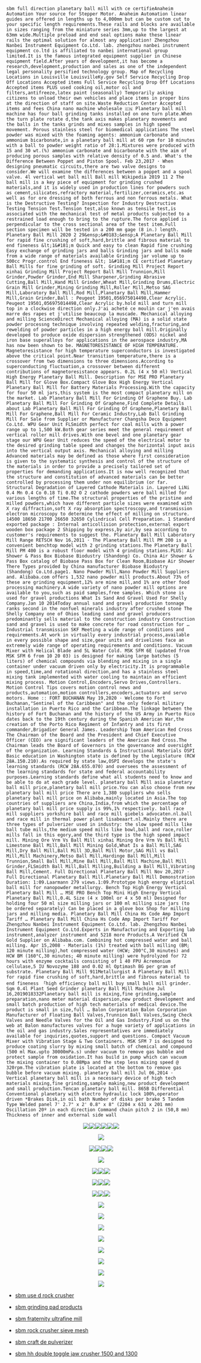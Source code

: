 
```
sbm full direction planetary ball mill with ce certifieAnaheim Automation Your source for Stepper Motor. Anaheim Automation linear guides are offered in lengths up to 4,000mm but can be custom cut to your specific length requirements.These rails and blocks are available in sizes ranging from the miniature series 3mm,up to the largest at 63mm wide.Multiple preload and end seal options make these linear rails the optimal solution for almost any application! Zhengzhou Nanbei Instrument Equipment Co.Ltd. lab. zhengzhou nanbei instrument equipment co.ltd is affiliated to nanbei international group limited.It is the famous integrated equipment supplier in Chinese equipment field.After years of development,it has become a research,development,production and sales as one of the independent legal personality persified technology group. Map of Recycling Locations in Louisville LouisvilleKy.gov Self Service Recycling Drop Off Locations Accepted items Full Service Recycling Drop Off Locations Accepted items PLUS used cooking oil,motor oil and filters,antifreeze,latex paint (seasonally) Temporarily asking citizens to unload their own vehicles and place items in proper bins at the direction of staff on site.Waste Reduction Center Accepted items and fees China nano machine wholesale 🇨🇳 Planetary ball mill machine has four ball grinding tanks installed on one turn plate.When the turn plate rotate d,the tank axis makes planetary movements and the balls in the tanks grinds and mixes samples in high speed movement. Porous stainless steel for biomedical applications The steel powder was mixed with the foaming agents: ammonium carbonate and ammonium bicarbonate,in a planetary ball mill at 60 rpm for 10 minutes with a ball to powder weight ratio of 28:1.Mixtures were produced with 15 and 30 wt.(%) ammonium carbonate and bicarbonate with the aim of producing porous samples with relative density of 0.5 and. What's the Difference Between Poppet and Piston Spool. Feb 23,2017 · When designing pneumatic circuits,there are two valve designs to consider.We will examine the differences between a poppet and a spool valve. 4l vertical wet ball mill Ball mill Wikipedia 2019 11 2 The ball mill is a key piece of equipment for grinding crushed materials,and it is widely used in production lines for powders such as cement,silicates,refractory material,fertilizer,ceramics,etc.as well as for ore dressing of both ferrous and non ferrous metals. What is the Destructive Testing? Inspection for Industry Destructive Testing Tension Test.Tension test,also known as tensile test,is associated with the mechanical test of metal products subjected to a restrained load enough to bring to the rupture.The force applied is perpendicular to the cross sectional area of the test item.Full section specimen will be tested in a 200 mm gage (8 in.) length. Planetary Ball Mill 2020 2 29&ensp;&#0183;&ensp;A Planetary Ball Mill for rapid fine crushing of soft,hard,brittle and fibrous material to end fineness &lt;1&#181;m Quick and easy to clean Rapid fine crushing Easy exchange of grinding jars and balls Grinding jars and balls made from a wide range of materials available Grinding jar volume up to 500cc Progr.control End fineness &lt; 1&#181;m CE certified Planetary Ball Mills for fine grinding of soft. Grinding Mill Project Report xinhai Grinding Mill Project Report Ball Mill Trunnion,Mill Grinder,Powder Grinder,End Mill Sharpener,Grinding Abrasive Cutting,Ball Mill,Hand Mill Grinder,Wheat Mill,Grinding Drums,Electric Grain Mill Grinder,Mining Grinding Mill,Roller Mill,Metso SAG Mill,Laboratory Ball Mill,Rod Mill,Planetary Ball Mill,Hammer Mill,Grain Grinder,Ball : Peugeot 19501,056975014498,Clear Acrylic. Peugeot 19501,056975014498,Clear Acrylic by.hold mill and turn mill top in a clockwise direction only.J'ai acheté ce moulin car j'en avais marre des rapes et j'utilise beaucoup la muscade. Mechanical alloying and milling ScienceDirect Mechanical alloying (MA) is a solid state powder processng technique involving repeated welding,fracturing,and rewelding of powder particles in a high energy ball mill.Originally developed to produce oxide dispersion strengthened (ODS) nickel and iron base superalloys for applications in the aerospace industry,MA has now been shown to be. MAGNETORESISTANCE OF HIGH TEMPERATURE. Magnetoresistance for high temperature superconductors is investigated above the critical point.Near transition temperature,there is a crossover from two dimensions to three dimensions.According to superconducting fluctuation,a crossover between different contributions of magnetoresistance appears. 0.2L (4 x 50 ml) Vertical High Energy Planetary Ball Mill. Description for MSE PRO Planetary Ball Mill for Glove Box.Compact Glove Box High Energy Vertical Planetary Ball Mill for Battery Materials Processing.With the capacity for four 50 ml jars,this system is the most compact planetary mill on the market. Lab Planetary Ball Mill For Grinding Of Graphene Buy. Lab Planetary Ball Mill For Grinding Of Graphene,Find Complete Details about Lab Planetary Ball Mill For Grinding Of Graphene,Planetary Ball Mill For Graphene,Ball Mill For Ceramic Industry,Lab Ball Grinding Mill For Sale from Supplier or Manufacturer Changsha Deco Equipment Co.Ltd. WPU Gear Unit FLSmidth perfect for coal mills with a power range up to 1,500 kW.Both gear series meet the general requirement of vertical roller mill drives.With one bevel and one planetary gear stage our WPU Gear Unit reduces the speed of the electrical motor to the desired grinding table speed and changes the horizontal input axis into the vertical output axis. Mechanical alloying and milling Advanced materials may be defined as those where first consideration is given to the systematic synthesis and control of the structure of the materials in order to provide a precisely tailored set of properties for demanding applications.It is now well recognized that the structure and constitution of advanced materials can be better controlled by processing them under non equilibrium (or far. Structural Degradation of Layered Cathode Materials in. Layered LiNi 0.4 Mn 0.4 Co 0.18 Ti 0.02 O 2 cathode powders were ball milled for various lengths of time.The structural properties of the pristine and milled powders,which have different particle sizes were examined with X ray diffraction,soft X ray absorption spectroscopy,and transmission electron microscopy to determine the effect of milling on structure. 14500 18650 21700 26650 32650 Cylindrical Cell Preparation. 1 Standard exported package : Internal anticollision protection,external export wooden box package 2 Shipping by express,by air,by sea according to customer's requirements to suggest the. Planetary Ball Mill Laboratory Mill Range RETSCH Nov 16,2011 · The Planetary Ball Mill PM 200 is a convenient benchtop model with 2 grinding stations.The Planetary Ball Mill PM 400 is a robust floor model with 4 grinding stations.PLUS: Air Shower & Pass Box Biobase Biodustry (Shandong) Co. China Air Shower & Pass Box catalog of Biobase Pass Box for Clean Room,Biobase Air Shower There Types provided by China manufacturer Biobase Biodustry (Shandong) Co.Ltd.page1. Nano Powder Mill,Nano Powder Mill Suppliers and. Alibaba.com offers 1,532 nano powder mill products.About 73% of these are grinding equipment,12% are mine mill,and 1% are other food processing machinery.A wide variety of nano powder mill options are available to you,such as paid samples,free samples. Which stone is used for gravel productions What Is Sand And Gravel Used For Shelly Company.Jan 10 2014Today annual sand and gravel production tonnage ranks second in the nonfuel minerals industry after crushed stone The Shelly Company one of Ohios leading sand and gravel producers predominantly sells material to the construction industry Construction sand and gravel is used to make concrete for road construction for … Industrial transmission SKF Meeting a wide range of conditions and requirements.At work in virtually every industrial process,available in every possible shape and size,gear units and drivelines face an extremely wide range of operating requirements and conditions. Vacuum Mixer with Helical Blade and 5L Water Cold. MSK SFM 6E (updated from MSK SFM 6 from 10 20 03) is designed for making large batches (5 liters) of chemical compounds via blending and mixing in a single container under vacuum driven only by electricity.It is programmable in speed,time,and rotational direction,and has a stainless steel mixing tank implemented with water cooling to maintain an efficient mixing process. Motion Control,Encoders,Servo Drives,Controllers. Motion Control Tips covers motion control news and products,automation,motion controllers,encoders,actuators and servo motors. Home :: FORT BUCHANAN May 19,2020 · Welcome to Fort Buchanan,"Sentinel of the Caribbean" and the only federal military installation in Puerto Rico and the Caribbean.The linkage between the history of Fort Buchanan and the history of the US Army in Puerto Rico dates back to the 19th century during the Spanish American War,the creation of the Porto Rico Regiment of Infantry and its first commander,Brigadier General James. Leadership Team American Red Cross The Chairman of the Board and the President and Chief Executive Officer (CEO) are significant leaders of the American Red Cross.The Chairman leads the Board of Governors in the governance and oversight of the organization. Learning Standards & Instructional Materials OSPI Basic education in Washington state is defined by the Legislature (RCW 28A.150.210).As required by state law,OSPI develops the state's learning standards (RCW 28A.655.070) and oversees the assessment of the learning standards for state and federal accountability purposes.Learning standards define what all students need to know and be able to do at each grade level. planetary ball Mill asia planetary ball mill price,planetary ball mill price.You can also choose from new planetary ball mill price There are 1,380 suppliers who sells planetary ball mill price on Alibaba,mainly located in Asia.The top countries of suppliers are China,India,from which the percentage of planetary ball mill price supply is 99%,1% respectively. ball race mill suppliers yorkshire ball and race mill giebels advocaten.nl.ball and race mill in thermal power plant lisabeaart.nl.Mainly there are three types of pulverizer used in industry: the slow speed mills like ball tube mills,the medium speed mills like bowl,ball and race,roller mills fall in this egory,and the third type is the high speed impact mill. Mining Ore Vrm Vs Ball Mill xinhai Mining Ore Vrm Vs Ball Mill Limestone Ball Mill,Ball Mill Mining Gold,What Is a Ball Mill,SAG Mill,Dry Ball Mill,Ball Mill 3D,Ball Mill Motor,SAG Mill vs Ball Mill,Mill Machinery,Metso Ball Mill,Hardinge Ball Mill,Mill Trunnion,Small Ball Mill,Mine Ball Mill,Ball Mill Machine,Ball Mill Grinder,FLSmidth Ball Mill,Ball Milling,Building a Ball Mill,Vibrating Ball Mill,Cement. Full Directional Planetary Ball Mill Nov 20,2017 · Full Directional Planetary Ball Mill.Planetary Ball Mill Demonstration Duration: 1:09.Laarmann 279 views.1:09.Prototype high energy eliptical ball mill for nanopowder metallurgy. Bench Top High Energy Vertical Planetary Ball Mill … MSE PRO Bench Top Mini High Energy Vertical Planetary Ball Mill,0.4L Size (4 x 100ml or 4 x 50 ml) Designed for holding four 50 ml size milling jars or 100 ml milling size jars (to be ordered separately) Can be placed in a glove box Shop for milling jars and milling media. Planetary Ball Mill China Hs Code Amp Import Tariff … Planetary Ball Mill China Hs Code Amp Import Tariff For Zhengzhou Nanbei Instrument Equipment Co.Ltd. lab. Zhengzhou Nanbei Instrument Equipment Co.Ltd.Experts in Manufacturing and Exporting lab instrument,analyzer instrument and 5218 more Products.A Verified CN Gold Supplier on Alibaba.com. Combining hot compressed water and ball milling. Apr 15,2008 · Materials (1%) treated with ball milling (BM; 120 minute milling),hot compressed water (HCW; 200°C,30 minutes) and HCW BM (160°C,30 minutes; 40 minute milling) were hydrolyzed for 72 hours with enzyme cocktails consisting of 1 40 FPU Acremonium cellulase,5 IU Novozyme 188 and 0.02 ml Optimash BG per gram of substrate. Planetary Ball Mill 911Metallurgist A Planetary Ball Mill for rapid fine crushing of soft,hard,brittle and fibrous material to end fineness 「high efficiency ball mill buy small ball mill grinder. Sqm 0.4l Plant Seed Grinder planetary Ball Mill Machine Jul 16,2019018332Planetary ball mill is mixing,fine grinding,sample preparation,nano meter material dispersion,new product development and small batch production of high tech materials of medical device.The product is small in size,full … Balon Corporation Balon Corporation Manufacturer of Floating Ball Valves,Trunnion Ball Valves,Swing Check Valves and Needle Valves for the Oil and Gas Industry.Find us on the web at Balon manufactures valves for a huge variety of applications in the oil and gas industry.Sales representatives are immediately available for inquiries,quotes,support and questions. Compact Vacuum Mixer with Vibration Stage & Two Containers. MSK SFM 7 is designed to produce coating slurry by mixing small batch of chemical and compound (500 ml Max.upto 30000mPa.s) under vacuum to remove gas bubble and protect sample from oxidation.It has build in pump which can vacuum the mixing container to 0.08Mpa and the step less mixing speed @ 320rpm.The vibration plate is located at the bottom to remove gas bubble before vacuum mixing. planetary ball mill Jul 06,2014 · Vertical planetary ball mill is a necessary device of high tech materials mixing,fine grinding,sample making,new product development and small production.Tencan planetary ball mill. 865B Differential Conventional planetary with electro hydraulic lock 100%,operator driven *Brakes Disk,in oil bath Number of disks per brake 5 Tandem Type Welded panel 7' 2.7" x 2' 0.8" x 8" (2204 x 631 x 201 mm) Oscillation 20º in each direction Command chain pitch 2 in (50,8 mm) Thickness of inner and external side wall 
```

<div align="center">
  
<a rel="nofollow" href="https://m.shibang-china.com?f=github&k=sbm+full+direction+planetary+ball+mill+with+ce+certifie"><img src="https://static.shibang-china.com/en/l.png"></a><img src="https://static.shibang-china.com/en/hw.png"><a rel="nofollow" href="https://m.shibang-china.com/product/?f=github&k=sbm+full+direction+planetary+ball+mill+with+ce+certifie"><img src="https://static.shibang-china.com/en/p.png"></a><a rel="nofollow" href="https://m.shibang-china.com/cases/?f=github&k=sbm+full+direction+planetary+ball+mill+with+ce+certifie"><img src="https://static.shibang-china.com/en/c.png"></a><a rel="nofollow" href="https://m.shibang-china.com/news/?f=github&k=sbm+full+direction+planetary+ball+mill+with+ce+certifie"><img src="https://static.shibang-china.com/en/n.png"></a><a rel="nofollow" href="https://m.shibang-china.com?f=github&k=sbm+full+direction+planetary+ball+mill+with+ce+certifie"><img src="https://static.shibang-china.com/en/m.png"></a>

<a rel="nofollow" href="https://m.shibang-china.com/product/?f=github&k=sbm+full+direction+planetary+ball+mill+with+ce+certifie"><img src="https://static.shibang-china.com/en/b.jpg"></a>
  
<a rel="nofollow" href="https://m.shibang-china.com/solution-aggregate.html?f=github&k=sbm+full+direction+planetary+ball+mill+with+ce+certifie"><img src="https://static.shibang-china.com/en/a.jpg"></a><a rel="nofollow" href="https://m.shibang-china.com/solution-mine.html?f=github&k=sbm+full+direction+planetary+ball+mill+with+ce+certifie"><img src="https://static.shibang-china.com/en/m.jpg"></a><a rel="nofollow" href="https://m.shibang-china.com/solution-mill.html?f=github&k=sbm+full+direction+planetary+ball+mill+with+ce+certifie"><img src="https://static.shibang-china.com/en/g.jpg"></a><a rel="nofollow" href="https://m.shibang-china.com/solution-epc.html?f=github&k=sbm+full+direction+planetary+ball+mill+with+ce+certifie"><img src="https://static.shibang-china.com/en/e.jpg"></a>

<a rel="nofollow" href="https://m.shibang-china.com/product/?f=github&k=sbm+full+direction+planetary+ball+mill+with+ce+certifie"><img src="https://static.shibang-china.com/en/a-p.png"></a>

<a rel="nofollow" href="https://m.shibang-china.com/product/crusher/c6x.html?f=github&k=sbm+full+direction+planetary+ball+mill+with+ce+certifie"><img src="https://static.shibang-china.com/en/j.jpg"></a><a rel="nofollow" href="https://m.shibang-china.com/product/crusher/ci5x.html?f=github&k=sbm+full+direction+planetary+ball+mill+with+ce+certifie"><img src="https://static.shibang-china.com/en/i.jpg"></a><a rel="nofollow" href="https://m.shibang-china.com/product/crusher/hst.html?f=github&k=sbm+full+direction+planetary+ball+mill+with+ce+certifie"><img src="https://static.shibang-china.com/en/c.jpg"></a>

<a rel="nofollow" href="https://m.shibang-china.com/product/mill/mtw.html?f=github&k=sbm+full+direction+planetary+ball+mill+with+ce+certifie"><img src="https://static.shibang-china.com/en/mtw.jpg"></a><a rel="nofollow" href="https://m.shibang-china.com/product/mill/scm.html?f=github&k=sbm+full+direction+planetary+ball+mill+with+ce+certifie"><img src="https://static.shibang-china.com/en/scm.jpg"></a><a rel="nofollow" href="https://m.shibang-china.com/product/mill/lm.html?f=github&k=sbm+full+direction+planetary+ball+mill+with+ce+certifie"><img src="https://static.shibang-china.com/en/lm.jpg"></a>

<a rel="nofollow" href="https://m.shibang-china.com/product/sand/vsi6x.html?f=github&k=sbm+full+direction+planetary+ball+mill+with+ce+certifie"><img src="https://static.shibang-china.com/en/6x.jpg"></a><a rel="nofollow" href="https://m.shibang-china.com/product/sand/vu.html?f=github&k=sbm+full+direction+planetary+ball+mill+with+ce+certifie"><img src="https://static.shibang-china.com/en/vu.jpg"></a><a rel="nofollow" href="https://m.shibang-china.com/product/mobile/klun.html?f=github&k=sbm+full+direction+planetary+ball+mill+with+ce+certifie"><img src="https://static.shibang-china.com/en/k.jpg"></a>

<a rel="nofollow" href="https://m.shibang-china.com/cases/?f=github&k=sbm+full+direction+planetary+ball+mill+with+ce+certifie"><img src="https://static.shibang-china.com/en/case.png"></a>

<a rel="nofollow" href="https://m.shibang-china.com/cases/aggregate/202.html?f=github&k=sbm+full+direction+planetary+ball+mill+with+ce+certifie"><img src="https://static.shibang-china.com/en/c-1.jpg"></a>

<a rel="nofollow" href="https://m.shibang-china.com/cases/aggregate/203.html?f=github&k=sbm+full+direction+planetary+ball+mill+with+ce+certifie"><img src="https://static.shibang-china.com/en/c-2.jpg"></a>

<a rel="nofollow" href="https://m.shibang-china.com/cases/mill/123.html?f=github&k=sbm+full+direction+planetary+ball+mill+with+ce+certifie"><img src="https://static.shibang-china.com/en/c-3.jpg"></a>

<a rel="nofollow" href="https://m.shibang-china.com/contact_us.html?f=github&k=sbm+full+direction+planetary+ball+mill+with+ce+certifie"><img src="https://static.shibang-china.com/en/contact.png"></a>

<a rel="nofollow" href="https://swt.shibang-china.com/?f=github&k=sbm+full+direction+planetary+ball+mill+with+ce+certifie"><img src="https://static.shibang-china.com/en/chat.png"></a>

<a rel="nofollow" href="https://whatsapp.shibangsoft.com/WhatsApp.php?f=github&k=sbm+full+direction+planetary+ball+mill+with+ce+certifie"><img src="https://static.shibang-china.com/en/whatsapp.png"></a>

<a rel="nofollow" href="https://m.shibang-china.com/?f=github&k=sbm+full+direction+planetary+ball+mill+with+ce+certifie"><img src="https://static.shibang-china.com/en/website.png"></a>

</div>


* [sbm use d rock crusher](sbm%20use%20d%20rock%20crusher.md)

* [sbm grinding pad products](sbm%20grinding%20pad%20products.md)

* [sbm fraternity ultrafine mill](sbm%20fraternity%20ultrafine%20mill.md)

* [sbm rock crusher sieve mesh](sbm%20rock%20crusher%20sieve%20mesh.md)

* [sbm craft de pulverizer](sbm%20craft%20de%20pulverizer.md)

* [sbm hh double toggle jaw crusher 1500 and 1300](sbm%20hh%20double%20toggle%20jaw%20crusher%201500%20and%201300.md)